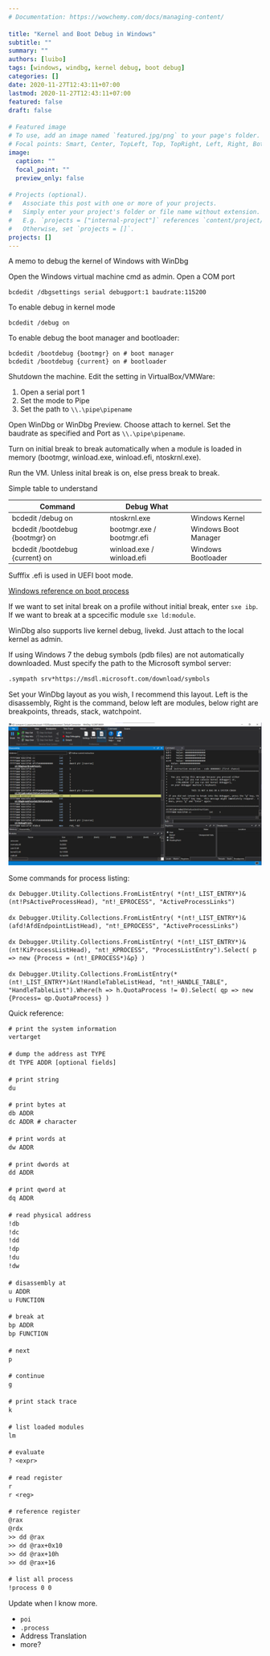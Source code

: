 ```yaml
---
# Documentation: https://wowchemy.com/docs/managing-content/

title: "Kernel and Boot Debug in Windows"
subtitle: ""
summary: ""
authors: [luibo]
tags: [windows, windbg, kernel debug, boot debug]
categories: []
date: 2020-11-27T12:43:11+07:00
lastmod: 2020-11-27T12:43:11+07:00
featured: false
draft: false

# Featured image
# To use, add an image named `featured.jpg/png` to your page's folder.
# Focal points: Smart, Center, TopLeft, Top, TopRight, Left, Right, BottomLeft, Bottom, BottomRight.
image:
  caption: ""
  focal_point: ""
  preview_only: false

# Projects (optional).
#   Associate this post with one or more of your projects.
#   Simply enter your project's folder or file name without extension.
#   E.g. `projects = ["internal-project"]` references `content/project/deep-learning/index.md`.
#   Otherwise, set `projects = []`.
projects: []
---
```



A memo to debug the kernel of Windows with WinDbg


Open the Windows virtual machine cmd as admin. Open a COM port

```
bcdedit /dbgsettings serial debugport:1 baudrate:115200
```

To enable debug in kernel mode

```
bcdedit /debug on
```

To enable debug the boot manager and bootloader:

```
bcdedit /bootdebug {bootmgr} on # boot manager
bcdedit /bootdebug {current} on # bootloader
```

Shutdown the machine. Edit the setting in VirtualBox/VMWare:

1. Open a serial port 1
2. Set the mode to Pipe
3. Set the path to `\\.\pipe\pipename`

Open WinDbg or WinDbg Preview. Choose attach to kernel. Set the baudrate as specified and Port as `\\.\pipe\pipename`.

Turn on initial break to break automatically when a module is loaded in memory (bootmgr, winload.exe, winload.efi, ntoskrnl.exe).

Run the VM. Unless inital break is on, else press break to break.

Simple table to understand

| Command                         | Debug What                |                      |
|---------------------------------|---------------------------|----------------------|
| bcdedit /debug on               | ntoskrnl.exe              | Windows Kernel       |
| bcdedit /bootdebug {bootmgr} on | bootmgr.exe / bootmgr.efi | Windows Boot Manager |
| bcdedit /bootdebug {current} on | winload.exe / winload.efi | Windows Bootloader   |


Sufffix .efi is used in UEFI boot mode.

[Windows reference on boot process](https://docs.microsoft.com/en-us/windows/client-management/advanced-troubleshooting-boot-problems)


If we want to set inital break on a profile without initial break, enter `sxe ibp`. If we want to break at a spcecific module `sxe ld:module`.

WinDbg also supports live kernel debug, livekd. Just attach to the local kernel as admin.

If using Windows 7 the debug symbols (pdb files) are not automatically downloaded. Must specify the path to the Microsoft symbol server:

```txt
.sympath srv*https://msdl.microsoft.com/download/symbols
```

Set your WinDbg layout as you wish, I recommend this layout. Left is the disassembly, Right is the command, below left are modules, below right are breakpoints, threads, stack, watchpoint.

![my windbg layout](./windbglayout.png)


Some commands for process listing:

```
dx Debugger.Utility.Collections.FromListEntry( *(nt!_LIST_ENTRY*)&(nt!PsActiveProcessHead), "nt!_EPROCESS", "ActiveProcessLinks")

dx Debugger.Utility.Collections.FromListEntry( *(nt!_LIST_ENTRY*)&(afd!AfdEndpointListHead), "nt!_EPROCESS", "ActiveProcessLinks")

dx Debugger.Utility.Collections.FromListEntry( *(nt!_LIST_ENTRY*)&(nt!KiProcessListHead), "nt!_KPROCESS", "ProcessListEntry").Select( p => new {Process = (nt!_EPROCESS*)&p} )

dx Debugger.Utility.Collections.FromListEntry(*(nt!_LIST_ENTRY*)&nt!HandleTableListHead, "nt!_HANDLE_TABLE", "HandleTableList").Where(h => h.QuotaProcess != 0).Select( qp => new {Process= qp.QuotaProcess} )
```

Quick reference:

```txt
# print the system information
vertarget

# dump the address ast TYPE
dt TYPE ADDR [optional fields]

# print string
du

# print bytes at
db ADDR
dc ADDR # character

# print words at
dw ADDR

# print dwords at
dd ADDR

# print qword at
dq ADDR

# read physical address
!db
!dc
!dd
!dp
!du
!dw

# disassembly at
u ADDR
u FUNCTION

# break at
bp ADDR
bp FUNCTION

# next
p

# continue
g

# print stack trace
k

# list loaded modules
lm

# evaluate
? <expr>

# read register
r
r <reg>

# reference register
@rax
@rdx
>> dd @rax
>> dd @rax+0x10
>> dd @rax+10h
>> dd @rax+16

# list all process
!process 0 0
```

Update when I know more.

- `poi`
- `.process`
- Address Translation
- more?
